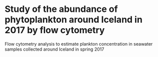 Study of the abundance of phytoplankton around Iceland in 2017 by flow cytometry
===

Flow cytometry analysis to estimate plankton concentration in seawater samples collected around Iceland in spring 2017


